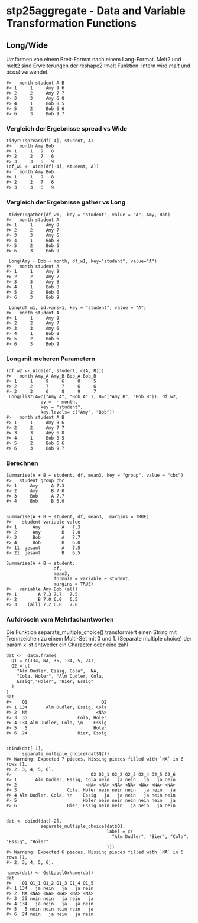 # stp25aggregate - Data and Variable Transformation Functions 


Long/Wide
---------

Umformen von einem Breit-Format nach einem Lang-Format. Melt2 und melt2
sind Erweiterungen der reshape2::melt Funktion. Intern wird *melt* und
*dcast* verwendet.

    #>   month student A B
    #> 1     1     Amy 9 6
    #> 2     2     Amy 7 7
    #> 3     3     Amy 6 8
    #> 4     1     Bob 8 5
    #> 5     2     Bob 6 6
    #> 6     3     Bob 9 7

### Vergleich der Ergebnisse spread vs Wide

    tidyr::spread(df[-4], student, A)
    #>   month Amy Bob
    #> 1     1   9   8
    #> 2     2   7   6
    #> 3     3   6   9
    (df_w1 <- Wide(df[-4], student, A))
    #>   month Amy Bob
    #> 1     1   9   8
    #> 2     2   7   6
    #> 3     3   6   9

### Vergleich der Ergebnisse gather vs Long

     
     tidyr::gather(df_w1,  key = "student", value = "A", Amy, Bob)   
    #>   month student A
    #> 1     1     Amy 9
    #> 2     2     Amy 7
    #> 3     3     Amy 6
    #> 4     1     Bob 8
    #> 5     2     Bob 6
    #> 6     3     Bob 9

     Long(Amy + Bob ~ month, df_w1, key="student", value="A") 
    #>   month student A
    #> 1     1     Amy 9
    #> 2     2     Amy 7
    #> 3     3     Amy 6
    #> 4     1     Bob 8
    #> 5     2     Bob 6
    #> 6     3     Bob 9

     Long(df_w1, id.vars=1, key = "student", value = "A")
    #>   month student A
    #> 1     1     Amy 9
    #> 2     2     Amy 7
    #> 3     3     Amy 6
    #> 4     1     Bob 8
    #> 5     2     Bob 6
    #> 6     3     Bob 9

### Long mit meheren Parametern


    (df_w2 <- Wide(df, student, c(A, B)))
    #>   month Amy_A Amy_B Bob_A Bob_B
    #> 1     1     9     6     8     5
    #> 2     2     7     7     6     6
    #> 3     3     6     8     9     7
     Long(list(A=c("Amy_A", "Bob_A" ), B=c("Amy_B", "Bob_B")), df_w2,
                 by =  ~ month,
                 key = "student",
                 key.levels= c("Amy", "Bob"))
    #>   month student A B
    #> 1     1     Amy 9 6
    #> 2     2     Amy 7 7
    #> 3     3     Amy 6 8
    #> 4     1     Bob 8 5
    #> 5     2     Bob 6 6
    #> 6     3     Bob 9 7

### Berechnen

    Summarise(A + B ~ student, df, mean3, key = "group", value = "cbc")
    #>   student group cbc
    #> 1     Amy     A 7.3
    #> 2     Amy     B 7.0
    #> 3     Bob     A 7.7
    #> 4     Bob     B 6.0


    Summarise(A + B ~ student, df, mean3,  margins = TRUE)
    #>    student variable value
    #> 1      Amy        A   7.3
    #> 2      Amy        B   7.0
    #> 3      Bob        A   7.7
    #> 4      Bob        B   6.0
    #> 11  gesamt        A   7.5
    #> 21  gesamt        B   6.5

    Summarise(A + B ~ student,
                      df,
                      mean3,
                      formula = variable ~ student,
                      margins = TRUE)
    #>   variable Amy Bob (all)
    #> 1        A 7.3 7.7   7.5
    #> 2        B 7.0 6.0   6.5
    #> 3    (all) 7.2 6.8   7.0

### Aufdröseln vom Mehrfachantworten

Die Funktion separate\_multiple\_choice() transformiert einen String mit
Trennzeichen zu einem Multi-Set mit 0 und 1. (Separate multiple choice)
der param x ist entweder ein Character oder eine zahl

    dat <-  data.frame(
      Q1 = c(134, NA, 35, 134, 5, 24),
      Q2 = c(
        "Alm Dudler, Essig, Cola",  NA, 
        "Cola, Holer", "Alm Dudler, Cola, 
        Essig","Holer", "Bier, Essig"
      )
    )
    dat
    #>    Q1                            Q2
    #> 1 134       Alm Dudler, Essig, Cola
    #> 2  NA                          <NA>
    #> 3  35                   Cola, Holer
    #> 4 134 Alm Dudler, Cola, \n    Essig
    #> 5   5                         Holer
    #> 6  24                   Bier, Essig


    cbind(dat[-1],
          separate_multiple_choice(dat$Q2))
    #> Warning: Expected 7 pieces. Missing pieces filled with `NA` in 6 rows [1,
    #> 2, 3, 4, 5, 6].
    #>                              Q2 Q2_1 Q2_2 Q2_3 Q2_4 Q2_5 Q2_6
    #> 1       Alm Dudler, Essig, Cola nein   ja nein   ja   ja nein
    #> 2                          <NA> <NA> <NA> <NA> <NA> <NA> <NA>
    #> 3                   Cola, Holer nein nein nein   ja nein   ja
    #> 4 Alm Dudler, Cola, \n    Essig   ja   ja nein   ja nein nein
    #> 5                         Holer nein nein nein nein nein   ja
    #> 6                   Bier, Essig nein nein   ja nein   ja nein


    dat <- cbind(dat[-2],
                 separate_multiple_choice(dat$Q1,
                                          label = c(
                                            "Alm Dudler", "Bier", "Cola", "Essig", "Holer"
                                          )))
    #> Warning: Expected 6 pieces. Missing pieces filled with `NA` in 6 rows [1,
    #> 2, 3, 4, 5, 6].

    names(dat) <- GetLabelOrName(dat)
    dat
    #>    Q1 Q1_1 Q1_2 Q1_3 Q1_4 Q1_5
    #> 1 134   ja nein   ja   ja nein
    #> 2  NA <NA> <NA> <NA> <NA> <NA>
    #> 3  35 nein nein   ja nein   ja
    #> 4 134   ja nein   ja   ja nein
    #> 5   5 nein nein nein nein   ja
    #> 6  24 nein   ja nein   ja nein
